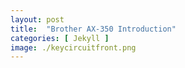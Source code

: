 ```yaml
---
layout: post
title:  "Brother AX-350 Introduction"
categories: [ Jekyll ]
image: ./keycircuitfront.png
---
```

